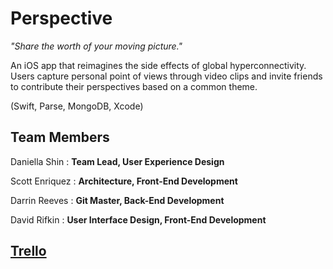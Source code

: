 # Perspective
*"Share the worth of your moving picture."*

An iOS app that reimagines the side effects of global hyperconnectivity.
Users capture personal point of views through video clips and invite friends to contribute their perspectives based on a common theme.

(Swift, Parse, MongoDB, Xcode)

## Team Members
Daniella Shin : **Team Lead, User Experience Design**

Scott Enriquez : **Architecture, Front-End Development**

Darrin Reeves : **Git Master, Back-End Development**

David Rifkin : **User Interface Design, Front-End Development**

## [Trello](https://trello.com/b/BvG14dyF/perspective)
